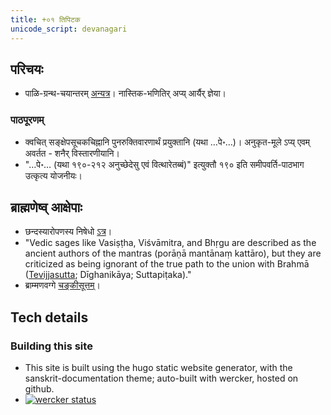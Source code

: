 ```yaml
---
title: +०१ तिपिटक
unicode_script: devanagari
---
```


## परिचयः
- पाळि-ग्रन्थ-चयान्तरम् [अन्यत्र](../pALi/)। नास्तिक-भणितिर् अप्य् आर्यैर् ज्ञेया।

### पाठपूरणम्
- क्वचित् सङ्क्षेपसूचकचिह्नानि पुनरुक्तिवारणार्थं प्रयुक्तानि (यथा …पे॰…)। अनुकृत-मूले ऽप्य् एवम् अवर्तत - शनैर् विस्तारणीयानि।
- "…पे॰… (यथा १९०-२१२ अनुच्छेदेसु एवं वित्थारेतब्बं)" इत्युक्तौ १९० इति समीपवर्ति-पाठभाग उत्कृत्य योजनीयः।  

## ब्राह्मणेष्व् आक्षेपाः
- छन्दस्यारोपणस्य निषेधो [ऽत्र](01_mUlam/01_vinayapiTaka/04_chULavaggapALi/05_khuddakavatthukkhandhakam/)।
- "Vedic sages like Vasiṣṭha, Viśvāmitra, and Bhṛgu are described as the ancient authors of the mantras (porāṇā mantānaṃ kattāro), but they are criticized as being ignorant of the true path to the union with Brahmā ([Tevijjasutta](01_mUlam/02_suttapiTaka/01_dIghanikAyo/01_sIlakkhandhavaggapaaLi/13_tevijjasuttam/); Dīghanikāya; Suttapiṭaka)." 
- ब्राम्मणवग्गे [चङ्कीसूत्तम्](01_mUlam/02_suttapiTaka/02_majjhimanikAyo/02_majjimapaNNAsapALi/05_brAhmaNavaggo/05_5_chankIsuttam/)।

## Tech details
### Building this site
- This site is built using the hugo static website generator, with the sanskrit-documentation theme; auto-built with wercker, hosted on github.
- [![wercker status](https://app.wercker.com/status/b015c55135a120000388cb01374f7c01/s/master "wercker status")](https://app.wercker.com/project/byKey/b015c55135a120000388cb01374f7c01)
